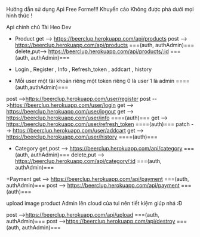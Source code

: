 Hướng dẫn sử dụng Api Free Forme!!!
Khuyến cáo Không được phá dưới mọi hinh thức !

Api chính chủ Tài Heo Dev 

+ Product 
get --> https://beerclup.herokuapp.com/api/products
post --> https://beerclup.herokuapp.com/api/products   ===(auth, authAdmin)===
delete,put--> https://beerclup.herokuapp.com/api/products/:id  ===(auth, authAdmin)===

+ Login , Register , Info , Refresh_token , addcart , history

+ Mỗi user một tài khoản riêng một token riêng 0 là user 1 là admin  ====(auth,authAdmin)===

post -->https://beerclup.herokuapp.com/user/register
post -->https://beerclup.herokuapp.com/user/login
get --> https://beerclup.herokuapp.com/user/logout
get --> https://beerclup.herokuapp.com/user/info    ====(auth)===
get --> https://beerclup.herokuapp.com/user/refresh_token     ====(auth)===
patch --> https://beerclup.herokuapp.com/user/addcart
get --> https://beerclup.herokuapp.com/user/history      ====(auth)===


+ Category
get,post --> https://beerclup.herokuapp.com/api/category  ===(auth, authAdmin)===
delete,put --> https://beerclup.herokuapp.com/api/category/:id  ===(auth, authAdmin)===

+Payment
get --> https://beerclup.herokuapp.com/api/payment    ===(auth, authAdmin)===
post --> https://beerclup.herokuapp.com/api/payment    ===(auth)===

upload image product Admin lên cloud của tui nên tiết kiệm giúp nhá :Đ

post -->https://beerclup.herokuapp.com/api/upload    ===(auth, authAdmin)===
post -->https://beerclup.herokuapp.com/api/destroy   ===(auth, authAdmin)===
